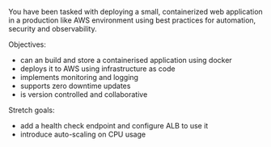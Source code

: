You have been tasked with deploying a small, containerized web application in a production like AWS environment using best practices for automation, security and observability.

Objectives:
- can an build and store a containerised application using docker
- deploys it to AWS using infrastructure as code
- implements monitoring and logging
- supports zero downtime updates
- is version controlled and collaborative

Stretch goals:
- add a health check endpoint and configure ALB to use it
- introduce auto-scaling on CPU usage
